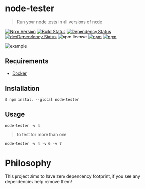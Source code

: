 # node-tester

> Run your node tests in all versions of node

[![Npm Version](https://img.shields.io/npm/v/node-tester.svg)](https://www.npmjs.com/package/node-tester)
[![Build Status](https://travis-ci.org/gabrielcsapo/node-tester.svg?branch=master)](https://travis-ci.org/gabrielcsapo/node-tester) [![Dependency Status](https://david-dm.org/gabrielcsapo/node-tester.svg)](https://david-dm.org/gabrielcsapo/node-tester)
[![devDependency Status](https://david-dm.org/gabrielcsapo/node-tester/dev-status.svg)](https://david-dm.org/gabrielcsapo/node-tester#info=devDependencies)
![npm license](https://img.shields.io/npm/l/node-tester.svg)
[![npm](https://img.shields.io/npm/dt/node-tester.svg?maxAge=2592000)]()
[![npm](https://img.shields.io/npm/dm/node-tester.svg?maxAge=2592000)]()

![example](./docs/example.gif)

## Requirements

- [Docker](https://www.docker.com)

## Installation

```
$ npm install --global node-tester
```

## Usage

`node-tester -v 4`

> to test for more than one

`node-tester -v 4 -v 6 -v 7`

# Philosophy

This project aims to have zero dependency footprint, if you see any dependencies help remove them!  
